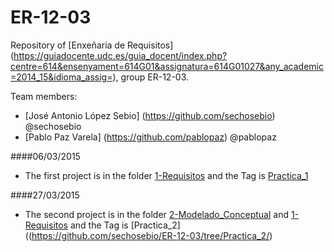 # ER-12-03
Repository of [Enxeñaria de Requisitos] (https://guiadocente.udc.es/guia_docent/index.php?centre=614&ensenyament=614G01&assignatura=614G01027&any_academic=2014_15&idioma_assig=), group ER-12-03. 

Team members: 
* [José Antonio López Sebio] (https://github.com/sechosebio) @sechosebio  
* [Pablo Paz Varela] (https://github.com/pablopaz) @pablopaz


####06/03/2015
- The first project is in the folder [1-Requisitos](https://github.com/sechosebio/ER-12-03/tree/master/1-Requisitos) and the Tag is  [Practica_1](https://github.com/sechosebio/ER-12-03/tree/Practica_1/1-Requisitos) 

####27/03/2015

- The second project is in the folder [2-Modelado_Conceptual](https://github.com/sechosebio/ER-12-03/tree/master/2-Modelado_Conceptual) and [1-Requisitos](https://github.com/sechosebio/ER-12-03/tree/master/1-Requisitos) and the Tag is [Practica_2]((https://github.com/sechosebio/ER-12-03/tree/Practica_2/) 
